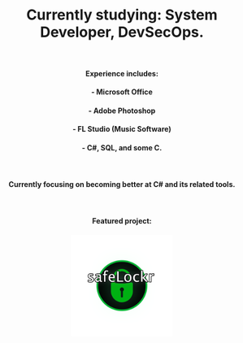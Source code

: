 <div align="center">

<h1>Currently studying: System Developer, DevSecOps.</h1>

<br>

#### Experience includes:
#### - Microsoft Office
#### - Adobe Photoshop
#### - FL Studio (Music Software)
#### - C#, SQL, and some C.

<br>

#### Currently focusing on becoming better at C# and its related tools.

<br>

#### Featured project:

<a href="https://github.com/SodenSys/safeLockr">
  <img src="https://github.com/SodenSys/safeLockr/blob/main/safeLockr1.png" width="200" alt="safeLockr">
</a>

</div>
